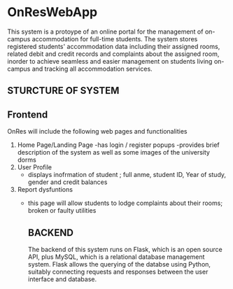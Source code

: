 # OnResWebApp
This system is a protoype of an online portal for the management of on-campus accommodation for full-time students. 
The system stores registered students' accommodation data including their assigned rooms, related debit and credit records and complaints about the assigned room, inorder to achieve seamless and easier management on students living on-campus and tracking all accommodation services.

## STURCTURE OF SYSTEM
## Frontend
OnRes will include the following web pages and functionalities
1. Home Page/Landing Page
   -has login / register popups
   -provides brief description of the system as well as some images of the university dorms
2. User Profile
   - displays inofrmation of student ; full anme, student ID, Year of study, gender and credit balances
3. Report dysfuntions
   - this page will allow students to lodge complaints about their rooms; broken or faulty utilities
  
     ## BACKEND
     The backend of this system runs on Flask, which is an open source API, plus MySQL, which is a relational database management system.
     Flask allows the querying of the databse using Python, suitably connecting requests and responses between the user interface and database.
